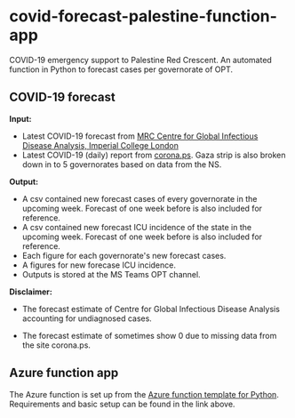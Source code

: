 # covid-forecast-palestine-function-app

COVID-19 emergency support to Palestine Red Crescent. An automated function in Python to forecast cases per governorate of OPT.

## COVID-19 forecast

**Input:**

- Latest COVID-19 forecast from [MRC Centre for Global Infectious Disease Analysis, Imperial College London](https://mrc-ide.github.io/global-lmic-reports/)
- Latest COVID-19 (daily) report from [corona.ps](https://corona.ps/). Gaza strip is also broken down in to 5 governorates based on data from the NS.

**Output:**

- A csv contained new forecast cases of every governorate in the upcoming week. Forecast of one week before is also included for reference.
- A csv contained new forecast ICU incidence of the state in the upcoming week. Forecast of one week before is also included for reference.
- Each figure for each governorate's new forecast cases.
- A figures for new forecase ICU incidence.
- Outputs is stored at the MS Teams OPT channel.

**Disclaimer:**

- The forecast estimate of Centre for Global Infectious Disease Analysis accounting for undiagnosed cases.

- The forecast estimate of sometimes show 0 due to missing data from the site corona.ps.

## Azure function app 

The Azure function is set up from the [Azure function template for Python](https://github.com/jmargutt/azure-python-function-app).
Requirements and basic setup can be found in the link above.
